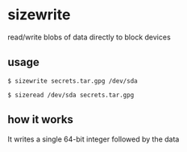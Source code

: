 
# sizewrite

read/write blobs of data directly to block devices

## usage

    $ sizewrite secrets.tar.gpg /dev/sda
  
    $ sizeread /dev/sda secrets.tar.gpg

## how it works

It writes a single 64-bit integer followed by the data
